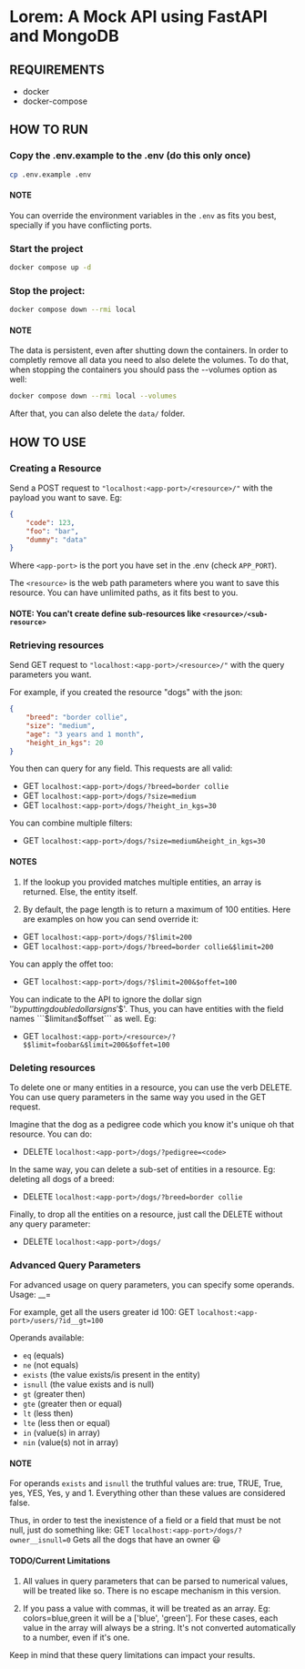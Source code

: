 # Lorem: A Mock API using FastAPI and MongoDB

## REQUIREMENTS

- docker
- docker-compose

## HOW TO RUN


### Copy the .env.example to the .env (do this only once)

```bash
cp .env.example .env
```

#### NOTE

You can override the environment variables in the ```.env``` as fits you best, specially if you have conflicting ports.

### Start the project

```bash
docker compose up -d
```

### Stop the project:

```bash
docker compose down --rmi local
```

#### NOTE

The data is persistent, even after shutting down the containers.
In order to completly remove all data you need to also delete the volumes. To do that, when stopping the containers you should pass the --volumes option as well:

```bash
docker compose down --rmi local --volumes
````

After that, you can also delete the ```data/``` folder.

## HOW TO USE

### Creating a Resource

Send a POST request to ```"localhost:<app-port>/<resource>/"``` with the payload you want to save. Eg:

```json
{
    "code": 123,
    "foo": "bar",
    "dummy": "data"
}
```

Where ```<app-port>``` is the port you have set in the .env (check ```APP_PORT```).

The ```<resource>``` is the web path parameters where you want to save this resource. You can have unlimited paths, as it fits best to you.

#### NOTE: You  **can't** create define sub-resources like ```<resource>/<sub-resource>```

### Retrieving resources

Send GET request to ```"localhost:<app-port>/<resource>/"``` with the query parameters you want.

For example, if you created the resource "dogs" with the json:

```json
{
    "breed": "border collie",
    "size": "medium",
    "age": "3 years and 1 month",
    "height_in_kgs": 20
}
```

You then can query for any field.
This requests are all valid:

- GET ```localhost:<app-port>/dogs/?breed=border collie```
- GET ```localhost:<app-port>/dogs/?size=medium```
- GET ```localhost:<app-port>/dogs/?height_in_kgs=30```

You can combine multiple filters:

- GET ```localhost:<app-port>/dogs/?size=medium&height_in_kgs=30```

#### NOTES

1. If the lookup you provided matches multiple entities, an array is returned. Else, the entity itself.

2. By default, the page length is to return a maximum of 100 entities.
Here are examples on how you can send override it:

- GET ```localhost:<app-port>/dogs/?$limit=200```
- GET ```localhost:<app-port>/dogs/?breed=border collie&$limit=200```

You can apply the offet too:

- GET ```localhost:<app-port>/dogs/?$limit=200&$offet=100```

You can indicate to the API to ignore the dollar sign '$' by putting double dollar signs '$$'.
Thus, you can have entities with the field names ```$limit``` and ```$offset``` as well. Eg:

- GET ```localhost:<app-port>/<resource>/?$$limit=foobar&$limit=200&$offet=100```

### Deleting resources

To delete one or many entities in a resource, you can use the verb DELETE.
You can use query parameters in the same way you used in the GET request.

Imagine that the dog as a pedigree code which you know it's unique oh that resource. You can do:

- DELETE ```localhost:<app-port>/dogs/?pedigree=<code>```

In the same way, you can delete a sub-set of entities in a resource. Eg: deleting all dogs of a breed:

- DELETE ```localhost:<app-port>/dogs/?breed=border collie```

Finally, to drop all the entities on a resource, just call the DELETE without any query parameter:

- DELETE ```localhost:<app-port>/dogs/```

### Advanced Query Parameters

For advanced usage on query parameters, you can specify some operands.
Usage: <key>__<operand>=<value>

For example, get all the users greater id 100: GET ```localhost:<app-port>/users/?id__gt=100```

Operands available:

- ```eq``` (equals)
- ```ne``` (not equals)
- ```exists``` (the value exists/is present in the entity)
- ```isnull``` (the value exists and is null)
- ```gt``` (greater then)
- ```gte``` (greater then or equal)
- ```lt``` (less then)
- ```lte``` (less then or equal)
- ```in``` (value(s) in array)
- ```nin``` (value(s) not in array)

#### NOTE

For operands ```exists``` and ```isnull``` the truthful values are: true, TRUE, True, yes, YES, Yes, y and 1.
Everything other than these values are considered false.

Thus, in order to test the inexistence of a field or a field that must be not null, just do something like:
GET ```localhost:<app-port>/dogs/?owner__isnull=0``` Gets all the dogs that have an owner :smiley:

#### TODO/Current Limitations

1. All values in query parameters that can be parsed to numerical values, will be treated like so. There is no escape mechanism in this version.

2. If you pass a value with commas, it will be treated as an array. Eg: colors=blue,green it will be a ['blue', 'green'].
For these cases, each value in the array will always be a string. It's not converted automatically to a number, even if it's one.

Keep in mind that these query limitations can impact your results.
